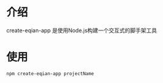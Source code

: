 # 介绍

create-eqian-app 是使用Node.js构建一个交互式的脚手架工具

# 使用

```bash
npm create-eqian-app projectName
```

